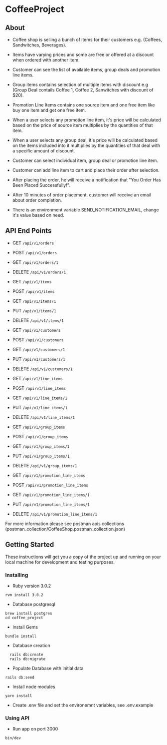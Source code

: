 # CoffeeProject

## About

* Coffee shop is selling a bunch of items for their customers e.g. (Coffees, Sandwitches, Beverages).

* Items have varying prices and some are free or offered at a discount when ordered with another item.

* Customer can see the list of available items, group deals and promotion line items.

* Group items contains selection of multiple items with discount e.g (Group Deal contails Coffee 1, Coffee 2, Sanwitches with discount of $20).

* Promotion Line Items contains one source item and one free item like buy one item and get one free item.

* When a user selects any promotion line item, it's price will be calculated based on the price of source item multiplies by the quantities of that item.

* When a user selects any group deal, it's price will be calculated based on the items included into it multiplies by the quantities of that deal with a specific amount of discount.

* Customer can select individual item, group deal or promotion line item.

* Customer can add line item to cart and place their order after selection.

* After placing the order, he will receive a notification that "You Order Has Been Placed Successfully!".

* After 10 minutes of order placement, customer will receive an email about order completion.

* There is an environment variable SEND_NOTIFICATION_EMAIL, change it's value based on need.

## API End Points

* GET ```/api/v1/orders```
* POST ```/api/v1/orders```
* GET ```/api/v1/orders/1```
* DELETE ```/api/v1/orders/1```

* GET ```/api/v1/items```
* POST ```/api/v1/items```
* GET ```/api/v1/items/1```
* PUT ```/api/v1/items/1```
* DELETE ```/api/v1/items/1```

* GET ```/api/v1/customers```
* POST ```/api/v1/customers```
* GET ```/api/v1/customers/1```
* PUT ```/api/v1/customers/1```
* DELETE ```/api/v1/customers/1```

* GET ```/api/v1/line_items```
* POST ```/api/v1/line_items```
* GET ```/api/v1/line_items/1```
* PUT ```/api/v1/line_items/1```
* DELETE ```/api/v1/line_items/1```

* GET ```/api/v1/group_items```
* POST ```/api/v1/group_items```
* GET ```/api/v1/group_items/1```
* PUT ```/api/v1/group_items/1```
* DELETE ```/api/v1/group_items/1```

* GET ```/api/v1/promotion_line_items```
* POST ```/api/v1/promotion_line_items```
* GET ```/api/v1/promotion_line_items/1```
* PUT ```/api/v1/promotion_line_items/1```
* DELETE ```/api/v1/promotion_line_items/1```

For more information please see postman apis collections (postman_collection/CoffeeShop.postman_collection.json)

## Getting Started

These instructions will get you a copy of the project up and running on your local machine for development and testing purposes.

### Installing

* Ruby version
 3.0.2

 ```
 rvm install 3.0.2
 ```
* Database
postgresql

```
brew install postgres
cd coffee_project
```

* Install Gems
```
bundle install
```

* Database creation
```
  rails db:create
  rails db:migrate
```

* Populate Database with initial data
```
rails db:seed
```

* Install node modules
```
yarn install
```

* Create .env file and set the environemnt variables, see .env.example

### Using API

* Run app on port 3000
```
bin/dev
